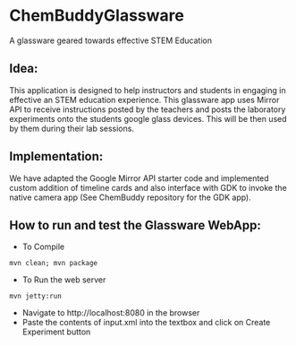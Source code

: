 ChemBuddyGlassware
==================

A glassware geared towards effective STEM Education

Idea:
----

This application is designed to help instructors and students in engaging in effective an STEM education experience.
This glassware app uses Mirror API to receive instructions posted by the teachers and posts the laboratory experiments onto the students google glass devices. This will be then used by them during their lab sessions.

Implementation:
---

We have adapted the Google Mirror API starter code and implemented custom addition of timeline cards and also interface with GDK to invoke the native camera app (See ChemBuddy repository for the GDK app).

How to run and test the Glassware WebApp:
---

* To Compile

```
mvn clean; mvn package
```

* To Run the web server

```
mvn jetty:run
```

* Navigate to http://localhost:8080 in the browser
* Paste the contents of input.xml into the textbox and click on Create Experiment button

